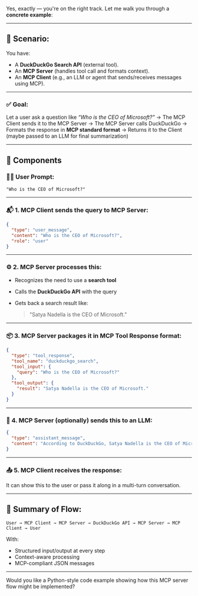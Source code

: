 Yes, exactly — you're on the right track. Let me walk you through a **concrete example**:

---

## 🧩 Scenario:

You have:

* A **DuckDuckGo Search API** (external tool).
* An **MCP Server** (handles tool call and formats context).
* An **MCP Client** (e.g., an LLM or agent that sends/receives messages using MCP).

---

### ✅ **Goal**:

Let a user ask a question like *“Who is the CEO of Microsoft?”*
→ The MCP Client sends it to the MCP Server
→ The MCP Server calls DuckDuckGo
→ Formats the response in **MCP standard format**
→ Returns it to the Client (maybe passed to an LLM for final summarization)

---

## 🧱 Components

### 🧑‍💻 User Prompt:

```
"Who is the CEO of Microsoft?"
```

---

### 📬 1. MCP Client sends the query to MCP Server:

```json
{
  "type": "user_message",
  "content": "Who is the CEO of Microsoft?",
  "role": "user"
}
```

---

### ⚙️ 2. MCP Server processes this:

* Recognizes the need to use a **search tool**
* Calls the **DuckDuckGo API** with the query
* Gets back a search result like:

  > "Satya Nadella is the CEO of Microsoft."

---

### 📦 3. MCP Server packages it in **MCP Tool Response format**:

```json
{
  "type": "tool_response",
  "tool_name": "duckduckgo_search",
  "tool_input": {
    "query": "Who is the CEO of Microsoft?"
  },
  "tool_output": {
    "result": "Satya Nadella is the CEO of Microsoft."
  }
}
```

---

### 🧠 4. MCP Server (optionally) sends this to an LLM:

```json
{
  "type": "assistant_message",
  "content": "According to DuckDuckGo, Satya Nadella is the CEO of Microsoft."
}
```

---

### 📤 5. MCP Client receives the response:

It can show this to the user or pass it along in a multi-turn conversation.

---

## 🔁 Summary of Flow:

```
User → MCP Client → MCP Server → DuckDuckGo API → MCP Server → MCP Client → User
```

With:

* Structured input/output at every step
* Context-aware processing
* MCP-compliant JSON messages

---

Would you like a Python-style code example showing how this MCP server flow might be implemented?
